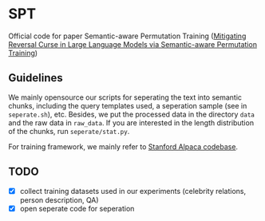 # SPT
Official code for paper Semantic-aware Permutation Training ([Mitigating Reversal Curse in Large Language Models via Semantic-aware Permutation Training](https://arxiv.org/abs/2403.00758))

## Guidelines
We mainly opensource our scripts for seperating the text into semantic chunks, including the query templates used, a seperation sample (see in `seperate.sh`), etc. Besides, we put the processed data in the directory `data` and the raw data in `raw_data`. If you are interested in the length distribution of the chunks, run `seperate/stat.py`.

For training framework, we mainly refer to [Stanford Alpaca codebase](https://github.dev/beeevita/stanford_alpaca).

## TODO

- [x] collect training datasets used in our experiments (celebrity relations, person description, QA)
- [x] open seperate code for seperation